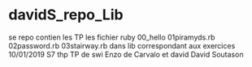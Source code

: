# davidS_repo_Lib
se repo contien les TP les fichier ruby 00_hello 01piramyds.rb 02password.rb 03stairway.rb dans lib  correspondant aux exercices 10/01/2019 S7 thp TP de swi Enzo de Carvalo et david David Soutason
